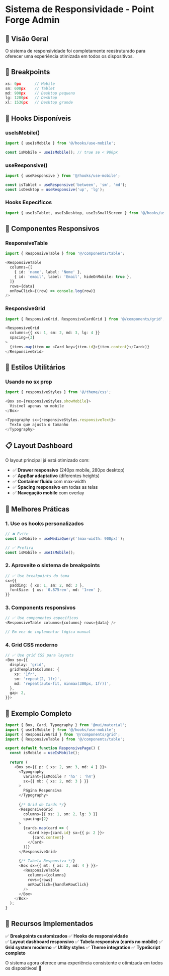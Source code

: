 # Sistema de Responsividade - Point Forge Admin

## 🎯 **Visão Geral**

O sistema de responsividade foi completamente reestruturado para oferecer uma experiência otimizada em todos os dispositivos.

## 📱 **Breakpoints**

```typescript
xs: 0px      // Mobile
sm: 600px    // Tablet
md: 900px    // Desktop pequeno  
lg: 1200px   // Desktop
xl: 1536px   // Desktop grande
```

## 🔧 **Hooks Disponíveis**

### useIsMobile()
```typescript
import { useIsMobile } from '@/hooks/use-mobile';

const isMobile = useIsMobile(); // true se < 900px
```

### useResponsive()
```typescript
import { useResponsive } from '@/hooks/use-mobile';

const isTablet = useResponsive('between', 'sm', 'md');
const isDesktop = useResponsive('up', 'lg');
```

### Hooks Específicos
```typescript
import { useIsTablet, useIsDesktop, useIsSmallScreen } from '@/hooks/use-mobile';
```

## 🧩 **Componentes Responsivos**

### ResponsiveTable
```typescript
import { ResponsiveTable } from '@/components/table';

<ResponsiveTable
  columns={[
    { id: 'name', label: 'Nome' },
    { id: 'email', label: 'Email', hideOnMobile: true },
  ]}
  rows={data}
  onRowClick={(row) => console.log(row)}
/>
```

### ResponsiveGrid
```typescript
import { ResponsiveGrid, ResponsiveCardGrid } from '@/components/grid';

<ResponsiveGrid
  columns={{ xs: 1, sm: 2, md: 3, lg: 4 }}
  spacing={3}
>
  {items.map(item => <Card key={item.id}>{item.content}</Card>)}
</ResponsiveGrid>
```

## 🎨 **Estilos Utilitários**

### Usando no sx prop
```typescript
import { responsiveStyles } from '@/theme/css';

<Box sx={responsiveStyles.showMobile}>
  Visível apenas no mobile
</Box>

<Typography sx={responsiveStyles.responsiveText}>
  Texto que ajusta o tamanho
</Typography>
```

## 📋 **Layout Dashboard**

O layout principal já está otimizado com:

- ✅ **Drawer responsivo** (240px mobile, 280px desktop)
- ✅ **AppBar adaptativo** (diferentes heights)
- ✅ **Container fluido** com max-width
- ✅ **Spacing responsivo** em todas as telas
- ✅ **Navegação mobile** com overlay

## 🎯 **Melhores Práticas**

### 1. **Use os hooks personalizados**
```typescript
// ❌ Evite
const isMobile = useMediaQuery('(max-width: 900px)');

// ✅ Prefira
const isMobile = useIsMobile();
```

### 2. **Aproveite o sistema de breakpoints**
```typescript
// ✅ Use breakpoints do tema
sx={{
  padding: { xs: 1, sm: 2, md: 3 },
  fontSize: { xs: '0.875rem', md: '1rem' },
}}
```

### 3. **Components responsivos**
```typescript
// ✅ Use componentes específicos
<ResponsiveTable columns={columns} rows={data} />

// Em vez de implementar lógica manual
```

### 4. **Grid CSS moderno**
```typescript
// ✅ Use grid CSS para layouts
<Box sx={{
  display: 'grid',
  gridTemplateColumns: {
    xs: '1fr',
    sm: 'repeat(2, 1fr)',
    md: 'repeat(auto-fit, minmax(300px, 1fr))',
  },
  gap: 2,
}}>
```

## 📱 **Exemplo Completo**

```typescript
import { Box, Card, Typography } from '@mui/material';
import { useIsMobile } from '@/hooks/use-mobile';
import { ResponsiveGrid } from '@/components/grid';
import { ResponsiveTable } from '@/components/table';

export default function ResponsivePage() {
  const isMobile = useIsMobile();
  
  return (
    <Box sx={{ p: { xs: 2, sm: 3, md: 4 } }}>
      <Typography 
        variant={isMobile ? 'h5' : 'h4'}
        sx={{ mb: { xs: 2, md: 3 } }}
      >
        Página Responsiva
      </Typography>
      
      {/* Grid de Cards */}
      <ResponsiveGrid
        columns={{ xs: 1, sm: 2, lg: 3 }}
        spacing={2}
      >
        {cards.map(card => (
          <Card key={card.id} sx={{ p: 2 }}>
            {card.content}
          </Card>
        ))}
      </ResponsiveGrid>
      
      {/* Tabela Responsiva */}
      <Box sx={{ mt: { xs: 3, md: 4 } }}>
        <ResponsiveTable
          columns={columns}
          rows={rows}
          onRowClick={handleRowClick}
        />
      </Box>
    </Box>
  );
}
```

## 🚀 **Recursos Implementados**

✅ **Breakpoints customizados**
✅ **Hooks de responsividade**  
✅ **Layout dashboard responsivo**
✅ **Tabela responsiva (cards no mobile)**
✅ **Grid system moderno**
✅ **Utility styles**
✅ **Theme integration**
✅ **TypeScript completo**

O sistema agora oferece uma experiência consistente e otimizada em todos os dispositivos! 🎉
